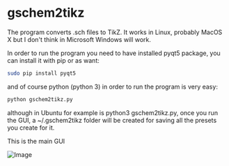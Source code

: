 # gschem2tikz

The program converts .sch files to TikZ. It works in Linux, probably MacOS X but I don't think in Microsoft Windows will work.

In order to run the program you need to have installed pyqt5 package, you can install it with pip or as want:
```sh
sudo pip install pyqt5
```
and of course python (python 3) in order to run the program is very easy:
```sh
python gschem2tikz.py
```
although in Ubuntu for example is python3 gschem2tikz.py, once you run the GUI, a ~/.gschem2tikz folder will be created for saving all the presets you create for it.

This is the main GUI

![Image](https://github.com/hasbornasu/gschem2tikz/blob/master/images/GUI.png)

